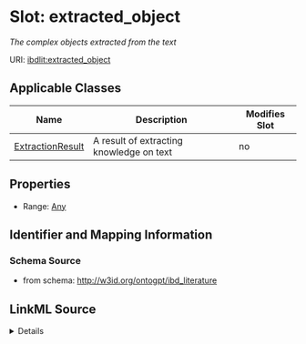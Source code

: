 

# Slot: extracted_object


_The complex objects extracted from the text_



URI: [ibdlit:extracted_object](http://w3id.org/ontogpt/ibd_literature/extracted_object)



<!-- no inheritance hierarchy -->





## Applicable Classes

| Name | Description | Modifies Slot |
| --- | --- | --- |
| [ExtractionResult](ExtractionResult.md) | A result of extracting knowledge on text |  no  |







## Properties

* Range: [Any](Any.md)





## Identifier and Mapping Information







### Schema Source


* from schema: http://w3id.org/ontogpt/ibd_literature




## LinkML Source

<details>
```yaml
name: extracted_object
description: The complex objects extracted from the text
from_schema: http://w3id.org/ontogpt/ibd_literature
rank: 1000
alias: extracted_object
owner: ExtractionResult
domain_of:
- ExtractionResult
range: Any
inlined: true

```
</details>